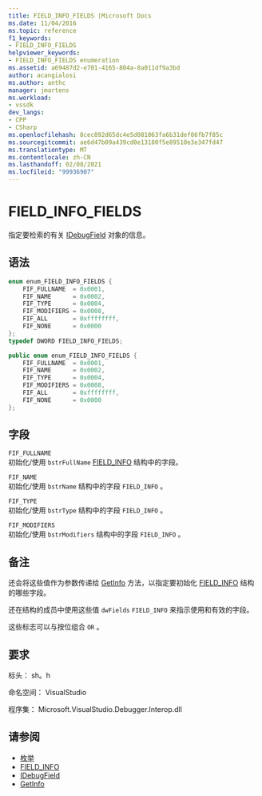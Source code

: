 ```yaml
---
title: FIELD_INFO_FIELDS |Microsoft Docs
ms.date: 11/04/2016
ms.topic: reference
f1_keywords:
- FIELD_INFO_FIELDS
helpviewer_keywords:
- FIELD_INFO_FIELDS enumeration
ms.assetid: a69487d2-e701-4165-804a-8a011df9a3bd
author: acangialosi
ms.author: anthc
manager: jmartens
ms.workload:
- vssdk
dev_langs:
- CPP
- CSharp
ms.openlocfilehash: 8cec892d65dc4e5d081063fa6b31def06fb7f85c
ms.sourcegitcommit: ae6d47b09a439cd0e13180f5e89510e3e347fd47
ms.translationtype: MT
ms.contentlocale: zh-CN
ms.lasthandoff: 02/08/2021
ms.locfileid: "99936907"
---
```

# <a name="field_info_fields"></a>FIELD_INFO_FIELDS
指定要检索的有关 [IDebugField](../../../extensibility/debugger/reference/idebugfield.md) 对象的信息。

## <a name="syntax"></a>语法

```cpp
enum enum_FIELD_INFO_FIELDS { 
    FIF_FULLNAME  = 0x0001,
    FIF_NAME      = 0x0002,
    FIF_TYPE      = 0x0004,
    FIF_MODIFIERS = 0x0008,
    FIF_ALL       = 0xffffffff,
    FIF_NONE      = 0x0000
};
typedef DWORD FIELD_INFO_FIELDS;
```

```csharp
public enum enum_FIELD_INFO_FIELDS {
    FIF_FULLNAME  = 0x0001,
    FIF_NAME      = 0x0002,
    FIF_TYPE      = 0x0004,
    FIF_MODIFIERS = 0x0008,
    FIF_ALL       = 0xffffffff,
    FIF_NONE      = 0x0000
};
```

## <a name="fields"></a>字段
`FIF_FULLNAME`\
初始化/使用 `bstrFullName` [FIELD_INFO](../../../extensibility/debugger/reference/field-info.md) 结构中的字段。

`FIF_NAME`\
初始化/使用 `bstrName` 结构中的字段 `FIELD_INFO` 。

`FIF_TYPE`\
初始化/使用 `bstrType` 结构中的字段 `FIELD_INFO` 。

`FIF_MODIFIERS`\
初始化/使用 `bstrModifiers` 结构中的字段 `FIELD_INFO` 。

## <a name="remarks"></a>备注
还会将这些值作为参数传递给 [GetInfo](../../../extensibility/debugger/reference/idebugfield-getinfo.md) 方法，以指定要初始化 [FIELD_INFO](../../../extensibility/debugger/reference/field-info.md) 结构的哪些字段。

还在结构的成员中使用这些值 `dwFields` `FIELD_INFO` 来指示使用和有效的字段。

这些标志可以与按位组合 `OR` 。

## <a name="requirements"></a>要求
标头： sh。h

命名空间： VisualStudio

程序集： Microsoft.VisualStudio.Debugger.Interop.dll

## <a name="see-also"></a>请参阅
- [枚举](../../../extensibility/debugger/reference/enumerations-visual-studio-debugging.md)
- [FIELD_INFO](../../../extensibility/debugger/reference/field-info.md)
- [IDebugField](../../../extensibility/debugger/reference/idebugfield.md)
- [GetInfo](../../../extensibility/debugger/reference/idebugfield-getinfo.md)
